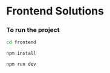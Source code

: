 # Frontend Solutions

### To run the project

```sh
cd frontend
```

```sh
npm install
```

```sh
npm run dev
```
